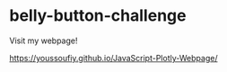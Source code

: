 # belly-button-challenge

Visit my webpage!

https://youssoufiy.github.io/JavaScript-Plotly-Webpage/
